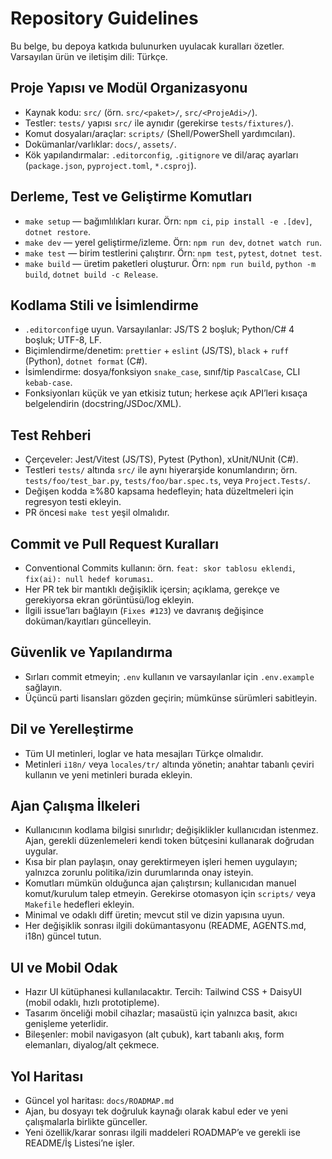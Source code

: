 # Repository Guidelines

Bu belge, bu depoya katkıda bulunurken uyulacak kuralları özetler. Varsayılan ürün ve iletişim dili: Türkçe.

## Proje Yapısı ve Modül Organizasyonu
- Kaynak kodu: `src/` (örn. `src/<paket>/`, `src/<ProjeAdi>/`).
- Testler: `tests/` yapısı `src/` ile aynıdır (gerekirse `tests/fixtures/`).
- Komut dosyaları/araçlar: `scripts/` (Shell/PowerShell yardımcıları).
- Dokümanlar/varlıklar: `docs/`, `assets/`.
- Kök yapılandırmalar: `.editorconfig`, `.gitignore` ve dil/araç ayarları (`package.json`, `pyproject.toml`, `*.csproj`).

## Derleme, Test ve Geliştirme Komutları
- `make setup` — bağımlılıkları kurar. Örn: `npm ci`, `pip install -e .[dev]`, `dotnet restore`.
- `make dev` — yerel geliştirme/izleme. Örn: `npm run dev`, `dotnet watch run`.
- `make test` — birim testlerini çalıştırır. Örn: `npm test`, `pytest`, `dotnet test`.
- `make build` — üretim paketleri oluşturur. Örn: `npm run build`, `python -m build`, `dotnet build -c Release`.

## Kodlama Stili ve İsimlendirme
- `.editorconfig`e uyun. Varsayılanlar: JS/TS 2 boşluk; Python/C# 4 boşluk; UTF-8, LF.
- Biçimlendirme/denetim: `prettier` + `eslint` (JS/TS), `black` + `ruff` (Python), `dotnet format` (C#).
- İsimlendirme: dosya/fonksiyon `snake_case`, sınıf/tip `PascalCase`, CLI `kebab-case`.
- Fonksiyonları küçük ve yan etkisiz tutun; herkese açık API’leri kısaça belgelendirin (docstring/JSDoc/XML).

## Test Rehberi
- Çerçeveler: Jest/Vitest (JS/TS), Pytest (Python), xUnit/NUnit (C#).
- Testleri `tests/` altında `src/` ile aynı hiyerarşide konumlandırın; örn. `tests/foo/test_bar.py`, `tests/foo/bar.spec.ts`, veya `Project.Tests/`.
- Değişen kodda ≥%80 kapsama hedefleyin; hata düzeltmeleri için regresyon testi ekleyin.
- PR öncesi `make test` yeşil olmalıdır.

## Commit ve Pull Request Kuralları
- Conventional Commits kullanın: örn. `feat: skor tablosu eklendi`, `fix(ai): null hedef koruması`.
- Her PR tek bir mantıklı değişiklik içersin; açıklama, gerekçe ve gerekiyorsa ekran görüntüsü/log ekleyin.
- İlgili issue’ları bağlayın (`Fixes #123`) ve davranış değişince doküman/kayıtları güncelleyin.

## Güvenlik ve Yapılandırma
- Sırları commit etmeyin; `.env` kullanın ve varsayılanlar için `.env.example` sağlayın.
- Üçüncü parti lisansları gözden geçirin; mümkünse sürümleri sabitleyin.

## Dil ve Yerelleştirme
- Tüm UI metinleri, loglar ve hata mesajları Türkçe olmalıdır.
- Metinleri `i18n/` veya `locales/tr/` altında yönetin; anahtar tabanlı çeviri kullanın ve yeni metinleri burada ekleyin.

## Ajan Çalışma İlkeleri
- Kullanıcının kodlama bilgisi sınırlıdır; değişiklikler kullanıcıdan istenmez. Ajan, gerekli düzenlemeleri kendi token bütçesini kullanarak doğrudan uygular.
- Kısa bir plan paylaşın, onay gerektirmeyen işleri hemen uygulayın; yalnızca zorunlu politika/izin durumlarında onay isteyin.
- Komutları mümkün olduğunca ajan çalıştırsın; kullanıcıdan manuel komut/kurulum talep etmeyin. Gerekirse otomasyon için `scripts/` veya `Makefile` hedefleri ekleyin.
- Minimal ve odaklı diff üretin; mevcut stil ve dizin yapısına uyun.
- Her değişiklik sonrası ilgili dokümantasyonu (README, AGENTS.md, i18n) güncel tutun.

## UI ve Mobil Odak
- Hazır UI kütüphanesi kullanılacaktır. Tercih: Tailwind CSS + DaisyUI (mobil odaklı, hızlı prototipleme).
- Tasarım önceliği mobil cihazlar; masaüstü için yalnızca basit, akıcı genişleme yeterlidir.
- Bileşenler: mobil navigasyon (alt çubuk), kart tabanlı akış, form elemanları, diyalog/alt çekmece.

## Yol Haritası
- Güncel yol haritası: `docs/ROADMAP.md`
- Ajan, bu dosyayı tek doğruluk kaynağı olarak kabul eder ve yeni çalışmalarla birlikte günceller.
- Yeni özellik/karar sonrası ilgili maddeleri ROADMAP’e ve gerekli ise README/İş Listesi’ne işler.
